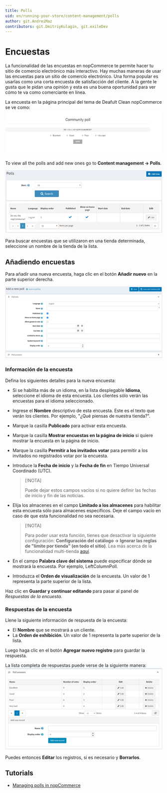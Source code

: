 ```yaml
---
title: Polls
uid: en/running-your-store/content-management/polls
author: git.AndreiMaz
contributors: git.DmitriyKulagin, git.exileDev
---
```


# Encuestas

La funcionalidad de las encuestas en nopCommerce te permite hacer tu sitio de comercio electrónico más interactivo. Hay muchas maneras de usar las encuestas para un sitio de comercio electrónico. Una forma popular es usarlas como una corta encuesta de satisfacción del cliente. A la gente le gusta que le pidan una opinión y esta es una buena oportunidad para ver cómo te va como comerciante en línea.

La encuesta en la página principal del tema de Deafult Clean nopCommerce se ve como:
![Home page poll](_static/polls/polls_3.png)

To view all the polls and add new ones go to **Content management → Polls**.

![Polls list](_static/polls/polls_1.png)

Para buscar encuestas que se utilizaron en una tienda determinada, seleccione un nombre de la tienda de la lista.

## Añadiendo encuestas

Para añadir una nueva encuesta, haga clic en el botón **Añadir nuevo** en la parte superior derecha.

![Add a new poll](_static/polls/add-new.jpg)

### Información de la encuesta
Defina los siguientes detalles para la nueva encuesta:
- Si se habilita más de un idioma, en la lista desplegable **Idioma**, seleccione el idioma de esta encuesta. Los clientes sólo verán las encuestas para el idioma seleccionado.
- Ingrese el **Nombre** descriptivo de esta encuesta. Este es el texto que verán los clientes. Por ejemplo, "¿Qué piensas de nuestra tienda?".
- Marque la casilla **Publicado** para activar esta encuesta.
- Marque la casilla **Mostrar encuestas en la página de inicio** si quiere mostrar la encuesta en la página de inicio.
- Marque la casilla **Permitir a los invitados votar** para permitir a los invitados no registrados votar por la encuesta.
- Introduce la **Fecha de inicio** y la **Fecha de fin** en Tiempo Universal Coordinado (UTC).
  > [!NOTA]
  > 
  > Puede dejar estos campos vacíos si no quiere definir las fechas de inicio y fin de las noticias.

- Elija los almacenes en el campo **Limitado a los almacenes** para habilitar esta encuesta sólo para almacenes específicos. Deje el campo vacío en caso de que esta funcionalidad no sea necesaria.
  > [!NOTA]
  >
	> Para poder usar esta función, tienes que desactivar la siguiente configuración: **Configuración del catálogo → Ignorar las reglas de "límite por tienda" (en todo el sitio)**. Lea más acerca de la funcionalidad multi-tienda [aquí](xref:es/getting-started/advanced-configuration/multi-store).

- En el campo **Palabra clave del sistema** puede especificar dónde se mostrará la encuesta. Por ejemplo, LeftColumnPoll.
- Introduzca el **Orden de visualización** de la encuesta. Un valor de 1 representa la parte superior de la lista.

Haz clic en **Guardar y continuar editando** para pasar al panel de *Respuestas de la encuesta*.

### Respuestas de la encuesta

Llene la siguiente información de respuesta de la encuesta:
* El **Nombre** que se mostrará a un cliente.
* La **Orden de exhibición**. Un valor de 1 representa la parte superior de la lista.

Luego haga clic en el botón **Agregar nuevo registro** para guardar la respuesta.

La lista completa de respuestas puede verse de la siguiente manera:
![Poll answers](_static/polls/answers.jpg)

Puedes entonces **Editar** los registros, si es necesario y **Borrarlos**.

## Tutorials

- [Managing polls in nopCommerce](https://www.youtube.com/watch?v=RJP45cUhuZQ)
